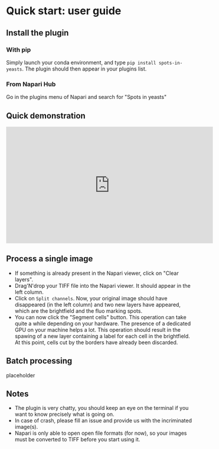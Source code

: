 
# Quick start: user guide

## Install the plugin

### With pip

Simply launch your conda environment, and type `pip install spots-in-yeasts`.
The plugin should then appear in your plugins list.

### From Napari Hub

Go in the plugins menu of Napari and search for "Spots in yeasts"

## Quick demonstration

<iframe width="560" height="315" src="https://www.youtube.com/embed/VkqufgHlTcU" title="YouTube video player" frameborder="0" allow="accelerometer; autoplay; clipboard-write; encrypted-media; gyroscope; picture-in-picture; web-share" allowfullscreen></iframe>

## Process a single image

- If something is already present in the Napari viewer, click on "Clear layers".
- Drag'N'drop your TIFF file into the Napari viewer. It should appear in the left column.
- Click on `Split channels`. Now, your original image should have disappeared (in the left column) and two new layers have appeared, which are the brightfield and the fluo marking spots.
- You can now click the "Segment cells" button. This operation can take quite a while depending on your hardware. The presence of a dedicated GPU on your machine helps a lot. This operation should result in the spawing of a new layer containing a label for each cell in the brightfield. At this point, cells cut by the borders have already been discarded.

## Batch processing

placeholder

## Notes

- The plugin is very chatty, you should keep an eye on the terminal if you want to know precisely what is going on.
- In case of crash, please fill an issue and provide us with the incriminated image(s).
- Napari is only able to open open file formats (for now), so your images must be converted to TIFF before you start using it.